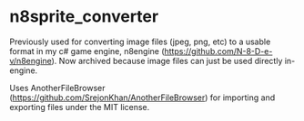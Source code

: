 # n8sprite_converter
Previously used for converting image files (jpeg, png, etc) to a usable format in my c# game engine, n8engine (https://github.com/N-8-D-e-v/n8engine). Now archived because image files can just be used directly in-engine.

Uses AnotherFileBrowser (https://github.com/SrejonKhan/AnotherFileBrowser) for importing and exporting files under the MIT license.
